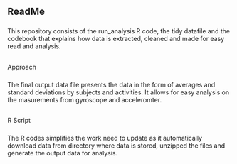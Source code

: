 ## ReadMe

### 
This repository consists of the run_analysis R code, the tidy datafile  and the codebook that explains how data is extracted, cleaned and made for easy read and analysis.

## 
Approach

### 
The final output data file presents the data in the form of  averages and standard deviations by subjects and activities. It allows for easy analysis on the masurements from gyroscope and acceleromter. 

## 
R Script

### 
The R codes simplifies the work need to update as it automatically download data from directory where data is stored, unzipped the files and generate the output data for analysis.


